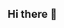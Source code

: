 ## Hi there 👋 

<!--
**AndresStan/AndresStan** is a ✨ _special_ ✨ repository because its `README.md` (this file) appears on your GitHub profile.

Here are some ideas to get you started:

- 🔭 I’m currently working on ...
- 🌱 I’m currently learning ...
- 👯 I’m looking to collaborate on ...
- 🤔 I’m looking for help with ...
- 💬 Ask me about ...dddd
- 📫 How to reach me: ...
- 😄 Pronouns: ...
- ⚡ Fun fact: ...
-->
